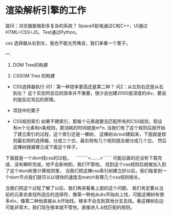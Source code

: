 # 渲染解析引擎的工作

提问：浏览器能做到多复杂的系统？
SpaceX航电通过C和C++，UI通过HTML+CSS+JS，Test通过Python。

css 选择器从右到左，我也不能光凭嘴说，我们来看一个栗子。

一.
1. DOM Tree的构建

2. CSSOM Tree 的构建
- CSS选择器执行
问1：第一种效率更高还是第二种？
问2：从左到右还是从右到左？
这个实验所反应的效率并不重要，很少会创建2000层深度的div，要说的是反应背后的原理。

- 项目中的栗子


- CSS规则索引
如果不建索引，那每个元素就要去匹配所有的CSS规则，假设有m个元素和n条规则，那消耗的时间就是m*n.
当我们有了这个规则后就开始了建立索引的过程，这个索引还是一棵树。
这棵树从root建起来，下面就是规则最右侧的选择器，分成三个岔，最右侧有几个规则就会被分成几个岔。
然后这棵树就被建立成下面这个样子。


下面就是一个dom找css的过程。    ````````<.......>`````` 可能后面的还没有下载完成、没有解析完成，他不会影响到，我们不管他。
找到这个css规则后就被加入到了这个dom树里计算规则里。
当我们把这棵css索引树建立好以后，我们每拿到一个dom节点我们就可以以很快的速度去match有哪几个css规则相关。 

当我们把这个过程了解了以后，我们再来看看上面的这个问题。
我们肯定要从当前的元素去查找所适应的选择符，像第一种他从div开始向上找，可能这棵树有很多div，像第二种他直接从.b开始找，根本不会去到其他分支去找。看这棵树右边可能非常大，我们现在根本就不管他，直接进入.b找匹配的规则。